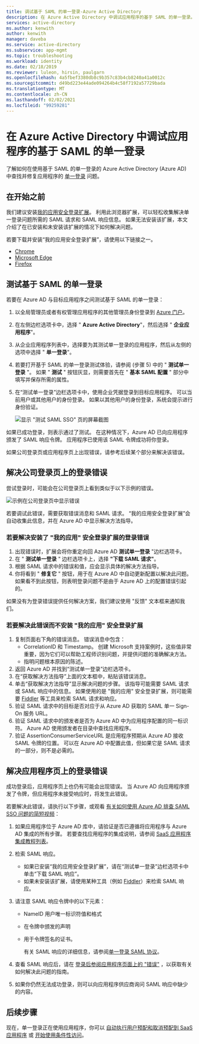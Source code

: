 ```yaml
---
title: 调试基于 SAML 的单一登录-Azure Active Directory
description: 在 Azure Active Directory 中调试应用程序的基于 SAML 的单一登录。
services: active-directory
ms.author: kenwith
author: kenwith
manager: daveba
ms.service: active-directory
ms.subservice: app-mgmt
ms.topic: troubleshooting
ms.workload: identity
ms.date: 02/18/2019
ms.reviewer: luleon, hirsin, paulgarn
ms.openlocfilehash: 4a5fbef3380db8c9b357c83b4cb8240a41a0012c
ms.sourcegitcommit: d49bd223e44ade094264b4c58f7192a57729bada
ms.translationtype: MT
ms.contentlocale: zh-CN
ms.lasthandoff: 02/02/2021
ms.locfileid: "99259281"
---
```

# <a name="debug-saml-based-single-sign-on-to-applications-in-azure-active-directory"></a>在 Azure Active Directory 中调试应用程序的基于 SAML 的单一登录

了解如何在使用基于 SAML 的单一登录的 Azure Active Directory (Azure AD) 中查找并修复应用程序的 [单一登录](what-is-single-sign-on.md) 问题。 

## <a name="before-you-begin"></a>在开始之前

我们建议安装[我的应用安全登录扩展](../user-help/my-apps-portal-end-user-troubleshoot.md#im-having-trouble-installing-the-my-apps-secure-sign-in-extension)。 利用此浏览器扩展，可以轻松收集解决单一登录问题所需的 SAML 请求和 SAML 响应信息。 如果无法安装该扩展，本文介绍了在已安装和未安装该扩展的情况下如何解决问题。

若要下载并安装“我的应用安全登录扩展”，请使用以下链接之一。

- [Chrome](https://go.microsoft.com/fwlink/?linkid=866367)
- [Microsoft Edge](https://go.microsoft.com/fwlink/?linkid=845176)
- [Firefox](https://go.microsoft.com/fwlink/?linkid=866366)

## <a name="test-saml-based-single-sign-on"></a>测试基于 SAML 的单一登录

若要在 Azure AD 与目标应用程序之间测试基于 SAML 的单一登录：

1. 以全局管理员或者有权管理应用程序的其他管理员身份登录到 [Azure 门户](https://portal.azure.com)。
1. 在左侧边栏选项卡中，选择 " **Azure Active Directory**"，然后选择 " **企业应用程序**"。 
1. 从企业应用程序列表中，选择要为其测试单一登录的应用程序，然后从左侧的选项中选择 " **单一登录**"。
1. 若要打开基于 SAML 的单一登录测试体验，请参阅 (步骤 5) 中的 " **测试单一登录** "。 如果 " **测试** " 按钮灰显，则需要首先在 " **基本 SAML 配置** " 部分中填写并保存所需的属性。
1. 在“测试单一登录”边栏选项卡中，使用企业凭据登录到目标应用程序。 可以当前用户或其他用户的身份登录。 如果以其他用户的身份登录，系统会提示进行身份验证。

    ![显示 "测试 SAML SSO" 页的屏幕截图](./media/debug-saml-sso-issues/test-single-sign-on.png)

如果已成功登录，则表示通过了测试。 在这种情况下，Azure AD 已向应用程序颁发了 SAML 响应令牌。 应用程序已使用该 SAML 令牌成功将你登录。

如果公司登录页或应用程序页上出现错误，请参考后续某个部分来解决该错误。

## <a name="resolve-a-sign-in-error-on-your-company-sign-in-page"></a>解决公司登录页上的登录错误

尝试登录时，可能会在公司登录页上看到类似于以下示例的错误。

![示例在公司登录页中显示错误](./media/debug-saml-sso-issues/error.png)

若要调试此错误，需要获取错误消息和 SAML 请求。 “我的应用安全登录扩展”会自动收集此信息，并在 Azure AD 中显示解决方法指导。

### <a name="to-resolve-the-sign-in-error-with-the-my-apps-secure-sign-in-extension-installed"></a>若要解决安装了 "我的应用" 安全登录扩展的登录错误

1. 出现错误时，扩展会将你重定向回 Azure AD **测试单一登录** "边栏选项卡。
1. 在 " **测试单一登录** " 边栏选项卡上，选择 **"下载 SAML 请求"**。
1. 根据 SAML 请求中的错误和值，应会显示具体的解决方法指导。
1. 你将看到 " **修复它** " 按钮，用于在 Azure AD 中自动更新配置以解决此问题。 如果看不到此按钮，则表明登录问题不是由于 Azure AD 上的配置错误引起的。

如果没有为登录错误提供任何解决方案，我们建议使用 "反馈" 文本框来通知我们。

### <a name="to-resolve-the-error-without-installing-the-my-apps-secure-sign-in-extension"></a>若要解决此错误而不安装 "我的应用" 安全登录扩展

1. 复制页面右下角的错误消息。 错误消息中包含：
    - CorrelationID 和 Timestamp。 创建 Microsoft 支持案例时，这些值非常重要，因为它们可以帮助工程师识别问题，并提供问题的准确解决方法。
    - 指明问题根本原因的陈述。
1. 返回 Azure AD 并找到“测试单一登录”边栏选项卡。
1. 在“获取解决方法指导”上面的文本框中，粘贴该错误消息。
1. 单击“获取解决方法指导”显示解决问题的步骤。 该指导可能需要 SAML 请求或 SAML 响应中的信息。 如果使用的是 "我的应用" 安全登录扩展，则可能需要 [Fiddler](https://www.telerik.com/fiddler) 等工具来检索 SAML 请求和响应。
1. 验证 SAML 请求中的目标是否对应于从 Azure AD 获取的 SAML 单一 Sign-On 服务 URL。
1. 验证 SAML 请求中的颁发者是否为 Azure AD 中为应用程序配置的同一标识符。 Azure AD 使用颁发者在目录中查找应用程序。
1. 验证 AssertionConsumerServiceURL 是应用程序预期从 Azure AD 接收 SAML 令牌的位置。 可以在 Azure AD 中配置此值，但如果它是 SAML 请求的一部分，则不是必需的。


## <a name="resolve-a-sign-in-error-on-the-application-page"></a>解决应用程序页上的登录错误

成功登录后，应用程序页上也仍有可能会出现错误。 当 Azure AD 向应用程序颁发了令牌，但应用程序未接受响应时，将发生此错误。

若要解决此错误，请执行以下步骤，或观看 [有关如何使用 Azure AD 排查 SAML SSO 问题的简短视频](https://www.youtube.com/watch?v=poQCJK0WPUk&list=PLLasX02E8BPBm1xNMRdvP6GtA6otQUqp0&index=8)：

1. 如果应用程序位于 Azure AD 库中，请验证是否已遵循将应用程序与 Azure AD 集成的所有步骤。 若要查找应用程序的集成说明，请参阅 [SaaS 应用程序集成教程列表](../saas-apps/tutorial-list.md)。
1. 检索 SAML 响应。
    - 如果已安装“我的应用安全登录扩展”，请在“测试单一登录”边栏选项卡中单击“下载 SAML 响应”。
    - 如果未安装该扩展，请使用某种工具（例如 [Fiddler](https://www.telerik.com/fiddler)）来检索 SAML 响应。
1. 请注意 SAML 响应令牌中的以下元素：
   - NameID 用户唯一标识符值和格式
   - 在令牌中颁发的声明
   - 用于令牌签名的证书。

     有关 SAML 响应的详细信息，请参阅[单一登录 SAML 协议](../develop/single-sign-on-saml-protocol.md?toc=/azure/active-directory/azuread-dev/toc.json&bc=/azure/active-directory/azuread-dev/breadcrumb/toc.json)。

1. 查看 SAML 响应后，请在 [登录后参阅应用程序页面上的 "错误"](application-sign-in-problem-application-error.md) ，以获取有关如何解决此问题的指南。 
1. 如果你仍然无法成功登录，则可以向应用程序供应商询问 SAML 响应中缺少的内容。

## <a name="next-steps"></a>后续步骤

现在，单一登录正在使用应用程序，你可以 [自动执行用户预配和取消预配到 SaaS 应用程序](../app-provisioning/user-provisioning.md) 或 [开始使用条件性访问](../conditional-access/app-based-conditional-access.md)。
